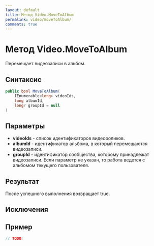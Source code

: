 ```yaml
---
layout: default
title: Метод Video.MoveToAlbum
permalink: video/moveToAlbum/
comments: true
---
```

# Метод Video.MoveToAlbum
Перемещает видеозаписи в альбом.

## Синтаксис
```csharp
public bool MoveToAlbum(
	IEnumerable<long> videoIds, 
	long albumId, 
	long? groupId = null
)
```

## Параметры
+ **videoIds** - список идентификаторов видеороликов.
+ **albumId** - идентификатор альбома, в который перемещаются видеозаписи.
+ **groupId** - идентификатор сообщества, которому принадлежат видеозаписи. Если параметр не указан, то работа ведется с альбомом текущего пользователя.

## Результат
После успешного выполнения возвращает true.

## Исключения

## Пример
```csharp
// TODO:
```
